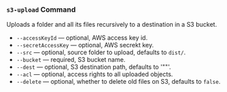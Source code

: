 ### `s3-upload` Command



Uploads a folder and all its files recursively to a destination
in a S3 bucket.


- `--accessKeyId` &mdash; optional, AWS access key id.
- `--secretAccessKey` &mdash; optional, AWS secrekt key.
- `--src` &mdash; optional, source folder to upload, defaults to `dist/`.
- `--bucket` &mdash; required, S3 bucket name.
- `--dest` &mdash; optional, S3 destination path, defaults to '""'.
- `--acl` &mdash; optional, access rights to all uploaded objects.
- `--delete` &mdash; optional, whether to delete old files on S3, defaults to `false`.
